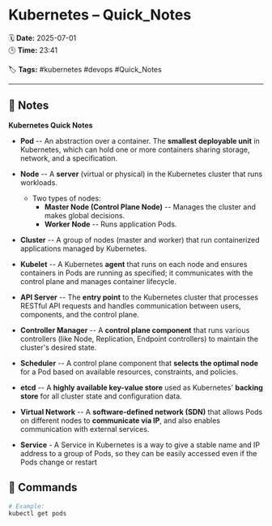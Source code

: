 # Kubernetes – Quick_Notes

🗓️ **Date:** 2025-07-01  
🕒 **Time:** 23:41  

🏷️ **Tags:** #kubernetes #devops #Quick_Notes  

---

## 📝 Notes

**Kubernetes Quick Notes**

- **Pod** -- An abstraction over a container. The **smallest deployable
  unit** in Kubernetes, which can hold one or more containers sharing
  storage, network, and a specification.
- **Node** -- A **server** (virtual or physical) in the Kubernetes
  cluster that runs workloads.
  - Two types of nodes:
    - **Master Node (Control Plane Node)** -- Manages the cluster and
      makes global decisions.
    - **Worker Node** -- Runs application Pods.
- **Cluster** -- A group of nodes (master and worker) that run
  containerized applications managed by Kubernetes.
- **Kubelet** -- A Kubernetes **agent** that runs on each node and
  ensures containers in Pods are running as specified; it communicates
  with the control plane and manages container lifecycle.

- **API Server** -- The **entry point** to the Kubernetes cluster that
  processes RESTful API requests and handles communication between
  users, components, and the control plane.

- **Controller Manager** -- A **control plane component** that runs
  various controllers (like Node, Replication, Endpoint controllers) to
  maintain the cluster's desired state.

- **Scheduler** -- A control plane component that **selects the optimal
  node** for a Pod based on available resources, constraints, and
  policies.

- **etcd** -- A **highly available key-value store** used as Kubernetes'
  **backing store** for all cluster state and configuration data.

- **Virtual Network** -- A **software-defined network (SDN)** that
  allows Pods on different nodes to **communicate via IP**, and also
  enables communication with external services.

- **Service** - A Service in Kubernetes is a way to give a stable name
  and IP address to a group of Pods, so they can be easily accessed even
  if the Pods change or restart

## 🧾 Commands

```bash
# Example:
kubectl get pods
```
